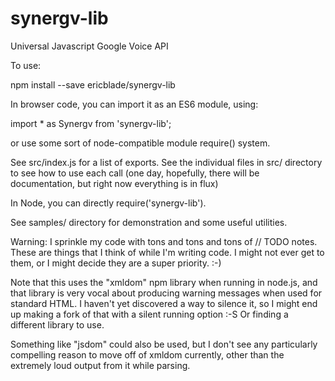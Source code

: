 # synergv-lib
Universal Javascript Google Voice API

To use:

npm install --save ericblade/synergv-lib

In browser code, you can import it as an ES6 module, using:

import * as Synergv from 'synergv-lib';

or use some sort of node-compatible module require() system.

See src/index.js for a list of exports.  See the individual files in src/ directory to see how
to use each call (one day, hopefully, there will be documentation, but right now everything is
in flux)

In Node, you can directly require('synergv-lib').

See samples/ directory for demonstration and some useful utilities.

Warning: I sprinkle my code with tons and tons and tons of // TODO notes.
These are things that I think of while I'm writing code.  I might not ever get to them, or I
might decide they are a super priority. :-)


Note that this uses the "xmldom" npm library when running in node.js, and that library is very
vocal about producing warning messages when used for standard HTML.
I haven't yet discovered a way to silence it, so I might end up making a fork of that with a silent
running option :-S  Or finding a different library to use.

Something like "jsdom" could also be used, but I don't see any particularly compelling reason to
move off of xmldom currently, other than the extremely loud output from it while parsing.
